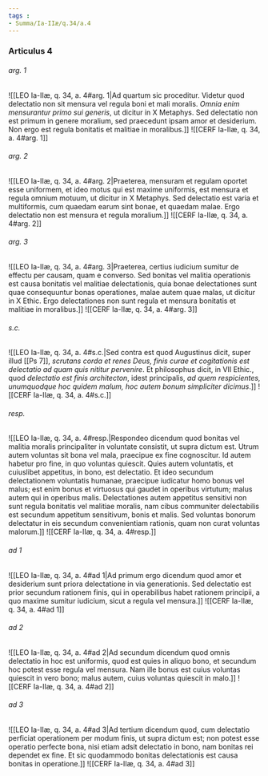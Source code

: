 ```yaml
---
tags : 
- Summa/Ia-IIæ/q.34/a.4
---
```


### Articulus 4

###### arg. 1
![[LEO Ia-IIæ, q. 34, a. 4#arg. 1|Ad quartum sic proceditur. Videtur quod delectatio non sit mensura vel regula boni et mali moralis. *Omnia enim mensurantur primo sui generis*, ut dicitur in X Metaphys. Sed delectatio non est primum in genere moralium, sed praecedunt ipsam amor et desiderium. Non ergo est regula bonitatis et malitiae in moralibus.]]
![[CERF Ia-IIæ, q. 34, a. 4#arg. 1]]

###### arg. 2
![[LEO Ia-IIæ, q. 34, a. 4#arg. 2|Praeterea, mensuram et regulam oportet esse uniformem, et ideo motus qui est maxime uniformis, est mensura et regula omnium motuum, ut dicitur in X Metaphys. Sed delectatio est varia et multiformis, cum quaedam earum sint bonae, et quaedam malae. Ergo delectatio non est mensura et regula moralium.]]
![[CERF Ia-IIæ, q. 34, a. 4#arg. 2]]

###### arg. 3
![[LEO Ia-IIæ, q. 34, a. 4#arg. 3|Praeterea, certius iudicium sumitur de effectu per causam, quam e converso. Sed bonitas vel malitia operationis est causa bonitatis vel malitiae delectationis, quia bonae delectationes sunt quae consequuntur bonas operationes, malae autem quae malas, ut dicitur in X Ethic. Ergo delectationes non sunt regula et mensura bonitatis et malitiae in moralibus.]]
![[CERF Ia-IIæ, q. 34, a. 4#arg. 3]]

###### s.c.
![[LEO Ia-IIæ, q. 34, a. 4#s.c.|Sed contra est quod Augustinus dicit, super illud [[Ps 7]], *scrutans corda et renes Deus, finis curae et cogitationis est delectatio ad quam quis nititur pervenire*. Et philosophus dicit, in VII Ethic., quod *delectatio est finis architecton*, idest principalis, *ad quem respicientes, unumquodque hoc quidem malum, hoc autem bonum simpliciter dicimus*.]]
![[CERF Ia-IIæ, q. 34, a. 4#s.c.]]

###### resp.
![[LEO Ia-IIæ, q. 34, a. 4#resp.|Respondeo dicendum quod bonitas vel malitia moralis principaliter in voluntate consistit, ut supra dictum est. Utrum autem voluntas sit bona vel mala, praecipue ex fine cognoscitur. Id autem habetur pro fine, in quo voluntas quiescit. Quies autem voluntatis, et cuiuslibet appetitus, in bono, est delectatio. Et ideo secundum delectationem voluntatis humanae, praecipue iudicatur homo bonus vel malus; est enim bonus et virtuosus qui gaudet in operibus virtutum; malus autem qui in operibus malis. Delectationes autem appetitus sensitivi non sunt regula bonitatis vel malitiae moralis, nam cibus communiter delectabilis est secundum appetitum sensitivum, bonis et malis. Sed voluntas bonorum delectatur in eis secundum convenientiam rationis, quam non curat voluntas malorum.]]
![[CERF Ia-IIæ, q. 34, a. 4#resp.]]

###### ad 1
![[LEO Ia-IIæ, q. 34, a. 4#ad 1|Ad primum ergo dicendum quod amor et desiderium sunt priora delectatione in via generationis. Sed delectatio est prior secundum rationem finis, qui in operabilibus habet rationem principii, a quo maxime sumitur iudicium, sicut a regula vel mensura.]]
![[CERF Ia-IIæ, q. 34, a. 4#ad 1]]

###### ad 2
![[LEO Ia-IIæ, q. 34, a. 4#ad 2|Ad secundum dicendum quod omnis delectatio in hoc est uniformis, quod est quies in aliquo bono, et secundum hoc potest esse regula vel mensura. Nam ille bonus est cuius voluntas quiescit in vero bono; malus autem, cuius voluntas quiescit in malo.]]
![[CERF Ia-IIæ, q. 34, a. 4#ad 2]]

###### ad 3
![[LEO Ia-IIæ, q. 34, a. 4#ad 3|Ad tertium dicendum quod, cum delectatio perficiat operationem per modum finis, ut supra dictum est; non potest esse operatio perfecte bona, nisi etiam adsit delectatio in bono, nam bonitas rei dependet ex fine. Et sic quodammodo bonitas delectationis est causa bonitas in operatione.]]
![[CERF Ia-IIæ, q. 34, a. 4#ad 3]]

